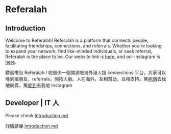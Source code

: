 # Referalah

## Introduction

Welcome to Referalah! Referalah is a platform that connects people, facilitating friendships, connections, and referrals. Whether you're looking to expand your network, find like-minded individuals, or seek referral, Referalah is the place to be. Our website link is [here](https://www.referalah.com/), and our instagram is [here](https://instagram.com/referalah?igshid=NGVhN2U2NjQ0Yg==).

歡迎嚟到 Referalah ! 呢個係一個開源嘅海外港人搵 connections 平台，大家可以喺到搵朋友，referrals，開拓人脈。人在海外，互相幫助，互相支持。篤[呢到](https://www.referalah.com/)去我地網頁，篤[呢到](https://instagram.com/referalah?igshid=NGVhN2U2NjQ0Yg==)去我地 Instagram

## Developer | IT 人

Please check [Introduction.md](docs/Introduction.md)

詳情請睇 [Introduction.md](docs/Introduction.md)
